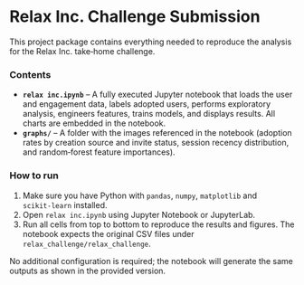 
Relax Inc. Challenge Submission
==============================

This project package contains everything needed to reproduce the analysis for the Relax Inc. take‑home challenge.

### Contents

- **`relax inc.ipynb`** – A fully executed Jupyter notebook that loads the user and engagement data, labels adopted users, performs exploratory analysis, engineers features, trains models, and displays results.  All charts are embedded in the notebook.
- **`graphs/`** – A folder with the images referenced in the notebook (adoption rates by creation source and invite status, session recency distribution, and random‑forest feature importances).

### How to run

1. Make sure you have Python with `pandas`, `numpy`, `matplotlib` and `scikit‑learn` installed.
2. Open `relax inc.ipynb` using Jupyter Notebook or JupyterLab.
3. Run all cells from top to bottom to reproduce the results and figures.  The notebook expects the original CSV files under `relax_challenge/relax_challenge`.

No additional configuration is required; the notebook will generate the same outputs as shown in the provided version.
